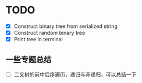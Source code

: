 # TODO

- [x] Construct binary tree from serialized string
- [x] Construct random binary tree
- [x] Print tree in terminal

## 一些专题总结

- [ ] 二叉树的前中后序遍历，递归与非递归，可以总结一下
